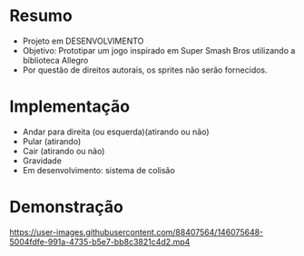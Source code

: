 # Resumo
- Projeto em DESENVOLVIMENTO
- Objetivo: Prototipar um jogo inspirado em Super Smash Bros utilizando a biblioteca Allegro
- Por questão de direitos autorais, os sprites não serão fornecidos.

# Implementação
- Andar para direita (ou esquerda)(atirando ou não)
- Pular (atirando)
- Cair (atirando ou não)
- Gravidade
- Em desenvolvimento: sistema de colisão

# Demonstração
https://user-images.githubusercontent.com/88407564/146075648-5004fdfe-991a-4735-b5e7-bb8c3821c4d2.mp4



